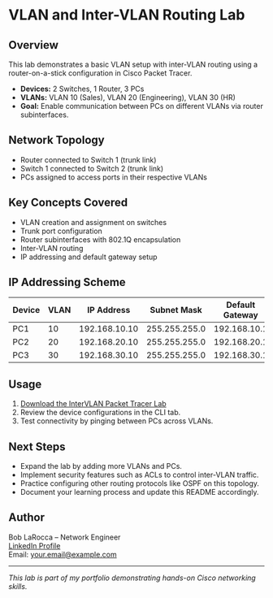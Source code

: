 # VLAN and Inter-VLAN Routing Lab

## Overview

This lab demonstrates a basic VLAN setup with inter-VLAN routing using a router-on-a-stick configuration in Cisco Packet Tracer.

- **Devices:** 2 Switches, 1 Router, 3 PCs  
- **VLANs:** VLAN 10 (Sales), VLAN 20 (Engineering), VLAN 30 (HR)  
- **Goal:** Enable communication between PCs on different VLANs via router subinterfaces.

## Network Topology

- Router connected to Switch 1 (trunk link)  
- Switch 1 connected to Switch 2 (trunk link)  
- PCs assigned to access ports in their respective VLANs  

## Key Concepts Covered

- VLAN creation and assignment on switches  
- Trunk port configuration  
- Router subinterfaces with 802.1Q encapsulation  
- Inter-VLAN routing  
- IP addressing and default gateway setup  

## IP Addressing Scheme

| Device | VLAN | IP Address     | Subnet Mask     | Default Gateway  |
|--------|------|----------------|-----------------|------------------|
| PC1    | 10   | 192.168.10.10   | 255.255.255.0   | 192.168.10.1     |
| PC2    | 20   | 192.168.20.10   | 255.255.255.0   | 192.168.20.1     |
| PC3    | 30   | 192.168.30.10   | 255.255.255.0   | 192.168.30.1     |

## Usage

1. [Download the InterVLAN Packet Tracer Lab](intervlan_labs.pkt)
2. Review the device configurations in the CLI tab.  
3. Test connectivity by pinging between PCs across VLANs.

## Next Steps

- Expand the lab by adding more VLANs and PCs.  
- Implement security features such as ACLs to control inter-VLAN traffic.  
- Practice configuring other routing protocols like OSPF on this topology.  
- Document your learning process and update this README accordingly.

## Author

Bob LaRocca – Network Engineer  
[LinkedIn Profile](https://www.linkedin.com/in/your-profile)  
Email: your.email@example.com

---

*This lab is part of my portfolio demonstrating hands-on Cisco networking skills.*

